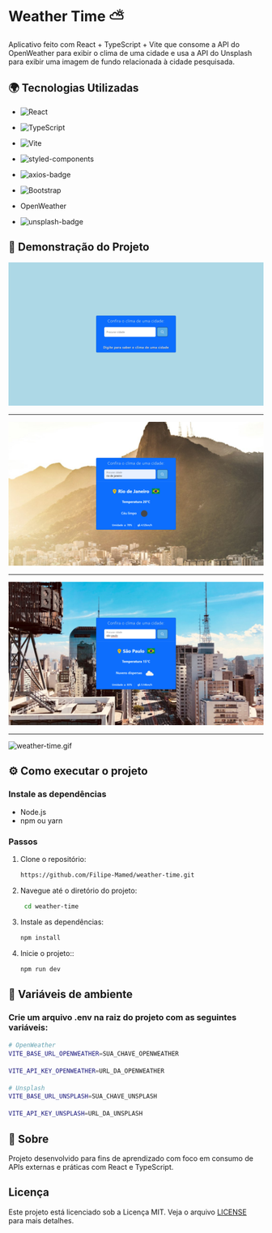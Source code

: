 # Weather Time ⛅️

Aplicativo feito com React + TypeScript + Vite que consome a API do OpenWeather para exibir o clima de uma cidade e usa a API do Unsplash para exibir uma imagem de fundo relacionada à cidade pesquisada.

## 🌍 Tecnologias Utilizadas

- ![React](https://img.shields.io/badge/react-%2320232a.svg?style=for-the-badge&logo=react&logoColor=%2361DAFB)

- ![TypeScript](https://img.shields.io/badge/typescript-%23007ACC.svg?style=for-the-badge&logo=typescript&logoColor=white)

- ![Vite](https://img.shields.io/badge/vite-%23646CFF.svg?style=for-the-badge&logo=vite&logoColor=white)

- ![styled-components](https://img.shields.io/badge/styledcomponents-DB7093.svg?style=for-the-badge&logo=styled-components&logoColor=white)

- <img src="https://img.shields.io/badge/Axios-5A29E4.svg?style=for-the-badge&logo=Axios&logoColor=white" alt="axios-badge"/>

- ![Bootstrap](https://img.shields.io/badge/bootstrap-%238511FA.svg?style=for-the-badge&logo=bootstrap&logoColor=white)

- OpenWeather

- <img src="https://img.shields.io/badge/Unsplash-000000.svg?style=for-the-badge&logo=Unsplash&logoColor=white" alt="unsplash-badge"/>

## 🎨 Demonstração do Projeto

![Image01](./public/imgs/Img(01).png)

<hr/>

![Image02](./public/imgs/Img(02).png)

<hr/>

![Image03](./public/imgs/Img(03).png)

<hr/>

![weather-time.gif](./public//imgs//weather-time.gif)


## ⚙️ Como executar o projeto

### Instale as dependências

- Node.js
- npm ou yarn

### Passos

1. Clone o repositório:
   ```bash
   https://github.com/Filipe-Mamed/weather-time.git

2. Navegue até o diretório do projeto: 
    ```bash
     cd weather-time
    ```

3. Instale as dependências:
   ```bash
   npm install
   ```
   
5. Inicie o projeto::
    ```bash
    npm run dev
    ```

## 📂 Variáveis de ambiente

### Crie um arquivo .env na raiz do projeto com as seguintes variáveis:

```bash
# OpenWeather
VITE_BASE_URL_OPENWEATHER=SUA_CHAVE_OPENWEATHER

VITE_API_KEY_OPENWEATHER=URL_DA_OPENWEATHER

# Unsplash
VITE_BASE_URL_UNSPLASH=SUA_CHAVE_UNSPLASH

VITE_API_KEY_UNSPLASH=URL_DA_UNSPLASH

```


## 📄 Sobre

Projeto desenvolvido para fins de aprendizado com foco em consumo de APIs externas e práticas com React e TypeScript.

## Licença

Este projeto está licenciado sob a Licença MIT. Veja o arquivo [LICENSE](LICENSE) para mais detalhes.

